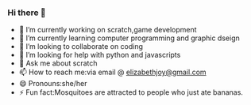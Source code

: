 ### Hi there 👋

- 🔭 I’m currently working on scratch,game development
- 🌱 I’m currently learning computer programming and graphic dseign
- 👯 I’m looking to collaborate on coding
- 🤔 I’m looking for help with python and javascripts
- 💬 Ask me about scratch
- 📫 How to reach me:via email @ elizabethjoy@gmail.com
- 😄 Pronouns:she/her
- ⚡ Fun fact:Mosquitoes are attracted to people who just ate bananas.
